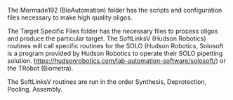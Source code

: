 The Mermade192 (BioAutomation) folder has the scripts and configuration files necessary to make high quality oligos.

The Target Specific Files folder has the necessary files to process oligos and produce the particular target. The SoftLinksV (Hudson Robotics) routines will call
specific routines for the SOLO (Hudson Robotics, Solosoft is a program provided by Hudson Robotics to operate their SOLO pipetting solution. 
https://hudsonrobotics.com/lab-automation-software/solosoft/) or 
the TRobot (Biometra).

The SoftLinksV routines are run in the order Synthesis, Deprotection, Pooling, Assembly.
